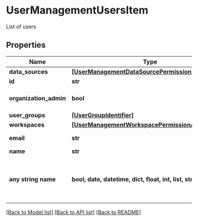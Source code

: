 # UserManagementUsersItem

List of users

## Properties
Name | Type | Description | Notes
------------ | ------------- | ------------- | -------------
**data_sources** | [**[UserManagementDataSourcePermissionAssignment]**](UserManagementDataSourcePermissionAssignment.md) |  | 
**id** | **str** |  | 
**organization_admin** | **bool** | Is user organization admin | 
**user_groups** | [**[UserGroupIdentifier]**](UserGroupIdentifier.md) |  | 
**workspaces** | [**[UserManagementWorkspacePermissionAssignment]**](UserManagementWorkspacePermissionAssignment.md) |  | 
**email** | **str** | User email address | [optional] 
**name** | **str** | User name | [optional] 
**any string name** | **bool, date, datetime, dict, float, int, list, str, none_type** | any string name can be used but the value must be the correct type | [optional]

[[Back to Model list]](../README.md#documentation-for-models) [[Back to API list]](../README.md#documentation-for-api-endpoints) [[Back to README]](../README.md)


